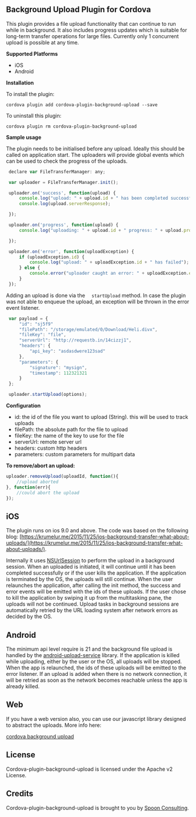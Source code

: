 
## Background Upload Plugin for Cordova

This plugin provides a file upload functionality that can continue to run while in background. It also includes progress updates which is suitable for long-term transfer operations for large files. Currently only 1 concurrent upload is possible at any time.

**Supported Platforms**
- iOS
- Android


**Installation**

To install the plugin:

```
cordova plugin add cordova-plugin-background-upload --save
```

To uninstall this plugin:
```
cordova plugin rm cordova-plugin-background-upload
```

**Sample usage**

The plugin needs to be initialised before any upload. Ideally this should be called on application start. The uploaders will provide global events which can be used to check the progress of the uploads.
```javascript
 declare var FileTransferManager: any;

 var uploader = FileTransferManager.init();

 uploader.on('success', function(upload) {
     console.log("upload: " + upload.id + " has been completed successfully");
     console.log(upload.serverResponse);

 });

 uploader.on('progress', function(upload) {
     console.log("uploading: " + upload.id + " progress: " + upload.progress + "%");

 });

 uploader.on('error', function(uploadException) {
     if (uploadException.id) {
         console.log("upload: " + uploadException.id + " has failed");
     } else {
         console.error("uploader caught an error: " + uploadException.error);
     }
 });

```
Adding an upload is done via the ``` 
startUpload``` 
method. In case the plugin was not able to enqueue the upload, an exception will be thrown in the error event listener.
```javascript
 var payload = {
     "id": "sj5f9"
     "filePath": "/storage/emulated/0/Download/Heli.divx",
     "fileKey": "file",
     "serverUrl": "http://requestb.in/14cizzj1",
     "headers": {
         "api_key": "asdasdwere123sad"
     },
     "parameters": {
         "signature": "mysign",
         "timestamp": 112321321
     }
 };

 uploader.startUpload(options);
```
**Configuration** 
 * id: the id of the file you want to upload (String). this will be used to track uploads
 * filePath: the absolute path for the file to upload 
 * fileKey: the name of the key to use for the file
 * serverUrl: remote server url
 * headers: custom http headers
 * parameters: custom parameters for multipart data

**To remove/abort an upload:** 
```javascript
uploader.removeUpload(uploadId, function(){
    //upload aborted
}, function(err){
    //could abort the upload
});
```

 ## iOS
The plugin runs on ios 9.0 and above. The code was based on the following blog:
 [https://krumelur.me/2015/11/25/ios-background-transfer-what-about-uploads/](https://krumelur.me/2015/11/25/ios-background-transfer-what-about-uploads/).

 Internally it uses [NSUrlSession](https://developer.apple.com/library/content/documentation/Cocoa/Conceptual/URLLoadingSystem/Articles/UsingNSURLSession.html#//apple_ref/doc/uid/TP40013509-SW44) to perform the upload in a background session. When an uploaded is initiated, it will continue until it has been completed successfully or if the user kills the application. If the application is terminated by the OS, the uploads will still continue. When the user relaunches the application, after calling the init method, the success and error events will be emitted with the ids of these uploads. If the user chose to kill the application by swiping it up from the multitasking pane, the uploads will not be continued. Upload tasks in background sessions are automatically retried by the URL loading system after network errors as decided by the OS.

## Android
The minimum api level require is 21 and the background file upload is handled by the [android-upload-service](https://github.com/gotev/android-upload-service) library. If the application is killed while uploading, either by the user or the OS, all uploads will be stopped. When the app is relaunched, the ids of these uploads will be emitted to the error listener. If an upload is added when there is no network connection, it will be retried as soon as the network becomes reachable unless the app is already killed.

## Web
If you have a web version also, you can use our javascript library designed to abstract the uploads. More info here:

[cordova background upload](https://github.com/spoonconsulting/cordova-background-upload)


## License
Cordova-plugin-background-upload is licensed under the Apache v2 License.

## Credits
Cordova-plugin-background-upload is brought to you by [Spoon Consulting](http://www.spoonconsulting.com/).
